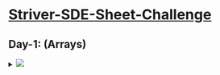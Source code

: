 # [Striver-SDE-Sheet-Challenge](https://takeuforward.org/interviews/strivers-sde-sheet-top-coding-interview-problems)

## Day-1: (Arrays)

<details>
  <summary><img id="array" src="https://img.shields.io/badge/Arrays-6-ff0?style=for-the-badge"></summary>

| S.No. | Topic:  | Problems                                                                                                                     | Solutions | C++                                                                                                                                                                  | Video-Solution                                                                                                                                                            |
|-------|---------|------------------------------------------------------------------------------------------------------------------------------|-----------|----------------------------------------------------------------------------------------------------------------------------------------------------------------------|---------------------------------------------------------------------------------------------------------------------------------------------------------------------------|
| 1     | `Array` | [Set Matrix Zeroes](https://takeuforward.org/data-structure/set-matrix-zero)                                                 | ✔️        | <a href="https://github.com/AkashSingh3031/Striver-SDE-Sheet-Challenge/blob/master/01%5D.%20Day-1%20(Arrays)/CodeStudio/1%5D.%20Set%20Matrix%20Zeros.cpp"><img src="https://img.shields.io/badge/CodeStudio-Solution-green"></a> <br> <a href="https://github.com/AkashSingh3031/Striver-SDE-Sheet-Challenge/blob/master/01%5D.%20Day-1%20(Arrays)/Leetcode/1%5D.%20Set%20Matrix%20Zeros.cpp"><img src="https://img.shields.io/badge/Leetcode-Solution-green"></a>                                                                                     | <a href="https://www.youtube.com/watch?v=M65xBewcqcI&list=PLgUwDviBIf0rPG3Ictpu74YWBQ1CaBkm2&index=7"><img src="https://img.shields.io/badge/Video-Solution-green"></a>  |
| 2     | `Array` | [Pascal’s Triangler](https://takeuforward.org/data-structure/program-to-generate-pascals-triangle)                           | ✔️        | <a href="https://github.com/AkashSingh3031/Striver-SDE-Sheet-Challenge/blob/master/01%5D.%20Day-1%20(Arrays)/CodeStudio/2%5D.%20Pascal%E2%80%99s%20Triangle.cpp"><img src="https://img.shields.io/badge/CodeStudio-Solution-green"></a> <br> <a href="https://github.com/AkashSingh3031/Striver-SDE-Sheet-Challenge/blob/master/01%5D.%20Day-1%20(Arrays)/Leetcode/2%5D.%20Pascal%E2%80%99s%20Triangle.cpp"><img src="https://img.shields.io/badge/Leetcode-Solution-green"></a>                                                                       | <a href="https://www.youtube.com/watch?v=6FLvhQjZqvM&list=PLgUwDviBIf0rPG3Ictpu74YWBQ1CaBkm2&index=8"><img src="https://img.shields.io/badge/Video-Solution-green"></a>  |
| 3     | `Array` | [Next Permutation](https://takeuforward.org/data-structure/next_permutation-find-next-lexicographically-greater-permutation) | ❌        | <a href="https://github.com/AkashSingh3031/Striver-SDE-Sheet-Challenge/blob/master/01%5D.%20Day-1%20(Arrays)/CodeStudio/3%5D.%20Next%20Permutation.cpp"><img src="https://img.shields.io/badge/CodeStudio-Solution-red"></a> <br> <a href="https://github.com/AkashSingh3031/Striver-SDE-Sheet-Challenge/blob/master/01%5D.%20Day-1%20(Arrays)/Leetcode/3%5D.%20Next%20Permutation.cpp"><img src="https://img.shields.io/badge/Leetcode-Solution-red"></a>                                                                                             | <a href="https://www.youtube.com/watch?v=LuLCLgMElus&list=PLgUwDviBIf0rPG3Ictpu74YWBQ1CaBkm2&index=9"><img src="https://img.shields.io/badge/Video-Solution-green"></a>  |
| 4     | `Array` | [Kadane’s Algorithm](https://takeuforward.org/data-structure/kadanes-algorithm-maximum-subarray-sum-in-an-array)             | ❌        | <a href="https://github.com/AkashSingh3031/Striver-SDE-Sheet-Challenge/blob/master/01%5D.%20Day-1%20(Arrays)/CodeStudio/4%5D.%20Kadane%E2%80%99s%20Algorithm.cpp"><img src="https://img.shields.io/badge/CodeStudio-Solution-red"></a> <br> <a href="https://github.com/AkashSingh3031/Striver-SDE-Sheet-Challenge/blob/master/01%5D.%20Day-1%20(Arrays)/Leetcode/4%5D.%20Kadane%E2%80%99s%20Algorithm.cpp"><img src="https://img.shields.io/badge/Leetcode-Solution-red"></a>                                                                         | <a href="https://www.youtube.com/watch?v=w_KEocd__20&list=PLgUwDviBIf0rPG3Ictpu74YWBQ1CaBkm2&index=5"><img src="https://img.shields.io/badge/Video-Solution-green"></a>  |
| 5     | `Array` | [Sort an array of 0’s 1’s 2’s](https://takeuforward.org/data-structure/sort-an-array-of-0s-1s-and-2s)                        | ❌        | <a href="https://github.com/AkashSingh3031/Striver-SDE-Sheet-Challenge/blob/master/01%5D.%20Day-1%20(Arrays)/CodeStudio/5%5D.%20Sort%20an%20array%20of%200%E2%80%99s%201%E2%80%99s%202%E2%80%99s.cpp"><img src="https://img.shields.io/badge/CodeStudio-Solution-red"></a> <br> <a href="https://github.com/AkashSingh3031/Striver-SDE-Sheet-Challenge/blob/master/01%5D.%20Day-1%20(Arrays)/Leetcode/5%5D.%20Sort%20an%20array%20of%200%E2%80%99s%201%E2%80%99s%202%E2%80%99s.cpp"><img src="https://img.shields.io/badge/Leetcode-Solution-red"></a> | <a href="https://www.youtube.com/watch?v=oaVa-9wmpns&list=PLgUwDviBIf0rPG3Ictpu74YWBQ1CaBkm2&index=2"><img src="https://img.shields.io/badge/Video-Solution-green"></a>  |
| 6     | `Array` | [Stock buy and Sell](https://takeuforward.org/data-structure/stock-buy-and-sell)                                             | ❌        | <a href="https://github.com/AkashSingh3031/Striver-SDE-Sheet-Challenge/blob/master/01%5D.%20Day-1%20(Arrays)/CodeStudio/6%5D.%20Stock%20buy%20and%20Sell.cpp"><img src="https://img.shields.io/badge/CodeStudio-Solution-red"></a> <br> <a href="https://github.com/AkashSingh3031/Striver-SDE-Sheet-Challenge/blob/master/01%5D.%20Day-1%20(Arrays)/Leetcode/6%5D.%20Stock%20buy%20and%20Sell.cpp"><img src="https://img.shields.io/badge/Leetcode-Solution-red"></a>                                                                                 | <a href="https://www.youtube.com/watch?v=eMSfBgbiEjk&list=PLgUwDviBIf0rPG3Ictpu74YWBQ1CaBkm2&index=11"><img src="https://img.shields.io/badge/Video-Solution-green"></a> |

<br>
<div align="right">
  <h3><b><a href="#striver-sde-sheet-challenge">⬆️ Back to Top</a></b></h3>
</div>
<br>
</details>
